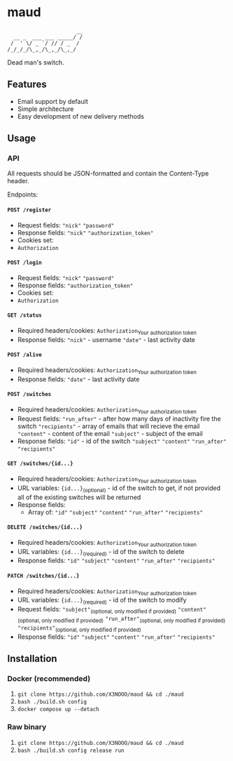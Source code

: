 # maud

```
                      __
  __ _  ___ ___ _____/ /
 /  ' \/ _ `/ // / _  /
/_/_/_/\_,_/\_,_/\_,_/
```

Dead man's switch.

## Features

- Email support by default
- Simple architecture
- Easy development of new delivery methods

## Usage

### API

All requests should be JSON-formatted and contain the Content-Type header.

Endpoints:

#### `POST /register`
- Request fields:
  `"nick"`
  `"password"`
- Response fields:
  `"nick"`
  `"authorization_token"`
- Cookies set:
- `Authorization`

#### `POST /login`
- Request fields:
  `"nick"`
  `"password"`
- Response fields:
  `"authorization_token"`
- Cookies set:
- `Authorization`

#### `GET /status`
- Required headers/cookies: `Authorization`<sub>Your authorization token</sub>
- Response fields:
  `"nick"` - username
  `"date"` - last activity date

#### `POST /alive`
- Required headers/cookies: `Authorization`<sub>Your authorization token</sub>
- Response fields:
  `"date"` - last activity date

#### `POST /switches`
- Required headers/cookies: `Authorization`<sub>Your authorization token</sub>
- Request fields:
  `"run_after"` - after how many days of inactivity fire the switch
  `"recipients"` - array of emails that will recieve the email
  `"content"` - content of the email
  `"subject"` - subject of the email
- Response fields:
  `"id"` - id of the switch
  `"subject"`
  `"content"`
  `"run_after"`
  `"recipients"`

#### `GET /switches/{id...}`
- Required headers/cookies: `Authorization`<sub>Your authorization token</sub>
- URL variables:
  `{id...}`<sub>(optional)</sub> - id of the switch to get, if not provided all of the existing switches will be returned
- Response fields:
  - Array of:
    `"id"`
    `"subject"`
    `"content"`
    `"run_after"`
    `"recipients"`

#### `DELETE /switches/{id...}`
- Required headers/cookies: `Authorization`<sub>Your authorization token</sub>
- URL variables:
  `{id...}`<sub>(required)</sub> - id of the switch to delete
- Response fields:
  `"id"`
  `"subject"`
  `"content"`
  `"run_after"`
  `"recipients"`

#### `PATCH /switches/{id...}`
- Required headers/cookies: `Authorization`<sub>Your authorization token</sub>
- URL variables:
  `{id...}`<sub>(required)</sub> - id of the switch to modify
- Request fields:
  `"subject"`<sub>(optional, only modified if provided)</sub>
  `"content"`<sub>(optional, only modified if provided)</sub>
  `"run_after"`<sub>(optional, only modified if provided)</sub>
  `"recipients"`<sub>(optional, only modified if provided)</sub>
- Response fields:
  `"id"`
  `"subject"`
  `"content"`
  `"run_after"`
  `"recipients"`

## Installation

### Docker (recommended)

1. `git clone https://github.com/X3NOOO/maud && cd ./maud`
2. `bash ./build.sh config`
3. `docker compose up --detach`

### Raw binary

1. `git clone https://github.com/X3NOOO/maud && cd ./maud`
2. `bash ./build.sh config release run`
